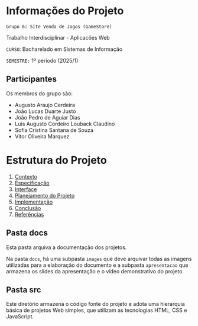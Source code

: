 # Informações do Projeto
`Grupo 6: Site Venda de Jogos (GameStore)`  

Trabalho Interdisciplinar - Aplicacões Web

`CURSO`: Bacharelado em Sistemas de Informação

`SEMESTRE:` 1º período (2025/1)

## Participantes

Os membros do grupo são: 
- Augusto Araujo Cerdeira
- João Lucas Duarte Justo
- João Pedro de Aguiar Dias
- Luis Augusto Cordeiro Louback Claudino
- Sofia Cristina Santana de Souza
- Vitor Oliveira Marquez

# Estrutura do Projeto

1. [Contexto](./docs/1-Contexto.md)
2. [Especificação](./docs/2-Especificação.md)
3. [Interface](./docs/3-Interface.md)
4. [Planejamento do Projeto](./docs/4-Planejamento-Projeto.md)
5. [Implementação](./docs/5-Implementação.md)
6. [Conclusão](./docs/6-Conclusão.md) 
7. [Referências](./docs/7-Referências.md)


## Pasta docs

Esta pasta arquiva a documentação dos projetos.


Na pasta `docs`, há uma subpasta `images` que deve arquivar todas as
imagens utilizadas para a elaboração do documento e a subpasta `apresentacao`
que armazena os slides da apresentação e o vídeo demonstrativo do projeto.


## Pasta src

Este diretório armazena o código fonte do projeto e adota uma hierarquia
básica de projetos Web simples, que utilizam as tecnologias HTML, CSS e
JavaScript.


